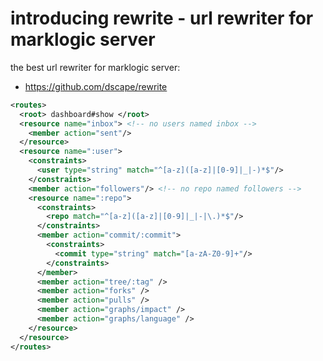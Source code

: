 # introducing rewrite - url rewriter for marklogic server

the best url rewriter for marklogic server:

* https://github.com/dscape/rewrite

``` xml
<routes>
  <root> dashboard#show </root> 
  <resource name="inbox"> <!-- no users named inbox --> 
    <member action="sent"/> 
  </resource> 
  <resource name=":user"> 
    <constraints>  
      <user type="string" match="^[a-z]([a-z]|[0-9]|_|-)*$"/> 
    </constraints> 
    <member action="followers"/> <!-- no repo named followers --> 
    <resource name=":repo"> 
      <constraints>  
        <repo match="^[a-z]([a-z]|[0-9]|_|-|\.)*$"/> 
      </constraints> 
      <member action="commit/:commit"> 
        <constraints>  
          <commit type="string" match="[a-zA-Z0-9]+"/> 
        </constraints> 
      </member> 
      <member action="tree/:tag" /> 
      <member action="forks" /> 
      <member action="pulls" /> 
      <member action="graphs/impact" /> 
      <member action="graphs/language" /> 
    </resource> 
  </resource>
</routes>
```